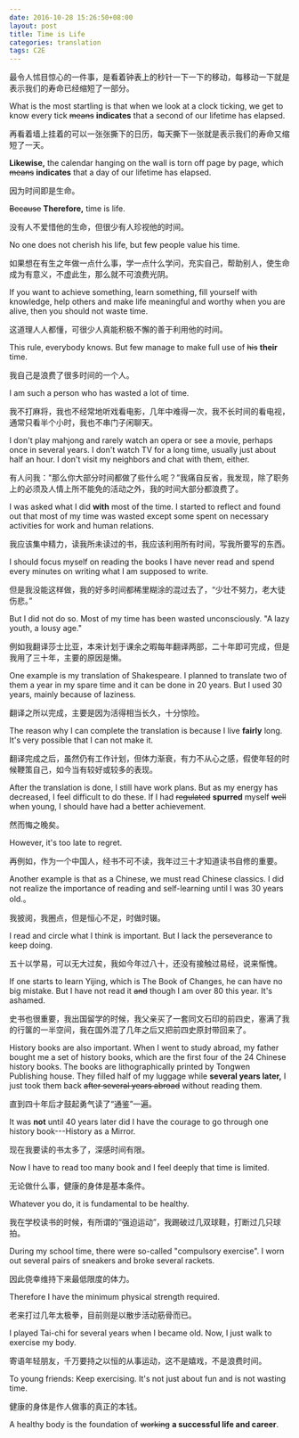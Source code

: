 ```yaml
---
date: 2016-10-28 15:26:50+08:00
layout: post
title: Time is Life　
categories: translation
tags: C2E
---
```


最令人怵目惊心的一件事，是看着钟表上的秒针一下一下的移动，每移动一下就是表示我们的寿命已经缩短了一部分。

What is the most startling is that when we look at a clock ticking, we get to know every tick <del>means</del> **indicates** that a second of our lifetime has elapsed.

再看着墙上挂着的可以一张张撕下的日历，每天撕下一张就是表示我们的寿命又缩短了一天。

**Likewise,** the calendar hanging on the wall is torn off page by page, which <del>means</del> **indicates** that a day of our lifetime has elapsed.

因为时间即是生命。

<del>Because</del> **Therefore,** time is life.

没有人不爱惜他的生命，但很少有人珍视他的时间。

No one does not cherish his life, but few people value his time.

如果想在有生之年做一点什么事，学一点什么学问，充实自己，帮助别人，使生命成为有意义，不虚此生，那么就不可浪费光阴。

If you want to achieve something, learn something, fill yourself with knowledge, help others and make life meaningful and worthy when you are alive, then you should not waste time.

这道理人人都懂，可很少人真能积极不懈的善于利用他的时间。

This rule, everybody knows. But few manage to make full use of <del>his</del> **their** time.

我自己是浪费了很多时间的一个人。

I am such a person who has wasted a lot of time.

我不打麻将，我也不经常地听戏看电影，几年中难得一次，我不长时间的看电视，通常只看半个小时，我也不串门子闲聊天。

I don't play mahjong and rarely watch an opera or see a movie, perhaps once in several years. I don't watch TV for a long time, usually just about half an hour. I don't visit my neighbors and chat with them, either.

有人问我："那么你大部分时间都做了些什么呢？”我痛自反省，我发现，除了职务上的必须及人情上所不能免的活动之外，我的时间大部分都浪费了。

I was asked what I did **with** most of the time. I started to reflect and found out that most of my time was wasted except some spent on necessary activities for work and human relations.

我应该集中精力，读我所未读过的书，我应该利用所有时间，写我所要写的东西。

I should focus myself on reading the books I have never read and spend every minutes on writing what I am supposed to write.

但是我没能这样做，我的好多时间都稀里糊涂的混过去了，“少壮不努力，老大徒伤悲。”

But I did not do so. Most of my time has been wasted unconsciously. "A lazy youth, a lousy age."

例如我翻译莎士比亚，本来计划于课余之暇每年翻译两部，二十年即可完成，但是我用了三十年，主要的原因是懒。

One example is my translation of Shakespeare. I planned to translate two of them a year in my spare time and it can be done in 20 years. But I used 30 years, mainly because of laziness.

翻译之所以完成，主要是因为活得相当长久，十分惊险。

The reason why I can complete the translation is because I live **fairly** long. It's very possible that I can not make it.

翻译完成之后，虽然仍有工作计划，但体力渐衰，有力不从心之感，假使年轻的时候鞭策自己，如今当有较好或较多的表现。

After the translation is done, I still have work plans. But as my energy has decreased, I feel difficult to do these. If I had <del>regulated</del> **spurred** myself <del>well</del> when young, I should have had a better achievement.

然而悔之晚矣。

However, it's too late to regret.

再例如，作为一个中国人，经书不可不读，我年过三十才知道读书自修的重要。

Another example is that as a Chinese, we must read Chinese classics. I did not realize the importance of reading and self-learning until I was 30 years old.。

我披阅，我圈点，但是恒心不足，时做时辍。

I read and circle what I think is important. But I lack the perseverance to keep doing.

五十以学易，可以无大过矣，我如今年过八十，还没有接触过易经，说来惭愧。

If one starts to learn Yijing, which is The Book of Changes, he can have no big mistake. But I have not read it <del>and</del> though I am over 80 this year. It's ashamed.

史书也很重要，我出国留学的时候，我父亲买了一套同文石印的前四史，塞满了我的行箧的一半空间，我在国外混了几年之后又把前四史原封带回来了。

History books are also important. When I went to study abroad, my father bought me a set of history books, which are the first four of the 24 Chinese history books. The books are lithographically printed by Tongwen Publishing house. They filled half of my luggage while **several years later,** I just took them back <del>after several years abroad</del> without reading them. 

直到四十年后才鼓起勇气读了“通鉴”一遍。

It was **not** until 40 years later did I have the courage to go through one history book---History as a Mirror.

现在我要读的书太多了，深感时间有限。

Now I have to read too many book and I feel deeply that time is limited.

无论做什么事，健康的身体是基本条件。

Whatever you do, it is fundamental to be healthy.

我在学校读书的时候，有所谓的“强迫运动”，我踢破过几双球鞋，打断过几只球拍。

During my school time, there were so-called "compulsory exercise". I worn out several pairs of sneakers and broke several rackets.

因此侥幸维持下来最低限度的体力。

Therefore I have the minimum physical strength required.

老来打过几年太极拳，目前则是以散步活动筋骨而已。

I played Tai-chi for several years when I became old. Now, I just walk to exercise my body.

寄语年轻朋友，千万要持之以恒的从事运动，这不是嬉戏，不是浪费时间。

To young friends: Keep exercising. It's not just about fun and is not wasting time.

健康的身体是作人做事的真正的本钱。

A healthy body is the foundation of <del>working</del> **a successful life and career**.